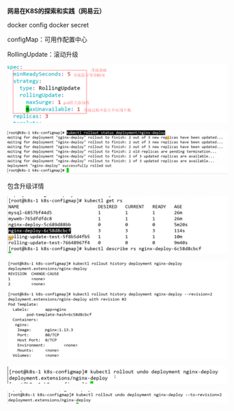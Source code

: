 **网易在K8S的探索和实践（网易云）**



docker config	docker secret

configMap：可用作配置中心



RollingUpdate：滚动升级

![](升级策略.png)



![](滚动升级.png)



包含升级详情

![](查看详情.png)



![](查看版本.png)



![](回滚到上一版本.png)



![](跳转到指定版本.png)


